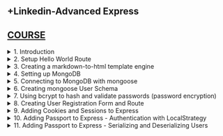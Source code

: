 ## +Linkedin-Advanced Express

## [COURSE](https://www.linkedin.com/learning/advanced-express/tackle-any-project-with-express?resume=false)

<details>
<summary>1. Introduction </summary>

# Introduction

## Check Node Version

```x
node -v
```

## Check NPM Version

```x
npm -v
```

## Install NPM

```x
sudo npm install -g npm@latest
```

## Initialize npm

```x
npm init -y
```

## Install Express and Nodemon

```x
npm install --save express nodemon
```

## Setup package.json file

```json
{
  "name": "app",
  "version": "1.0.0",
  "main": "index.js",
  "scripts": {
    "test": "echo \"Error: no test specified\" && exit 1",
    "start": "nodemon server.js"
  },
  "keywords": [],
  "author": "",
  "license": "ISC",
  "description": "",
  "dependencies": {
    "express": "^4.19.2",
    "nodemon": "^3.1.4"
  }
}
```

## Run Server

```x
npm run start
```

<img width="1379" alt="image" src="https://github.com/user-attachments/assets/43636f19-0809-451f-8ac4-5ce545fcaac7">


# #END</details>

<details>
<summary>2. Setup Hello World Route </summary>

# Setup Hello World Route

### src-AI-Software/my_projects/03_advanced_express/APP/server.js:

```js
const express = require("express");
const app = express();
const PORT = 3000;

function handler(req, res) {
  return res.send("<h1>Hello World</h1>");
}

app.get("/", handler);

app.listen(PORT, () => {
  console.log(`Server is running on port ${PORT}`);
  console.log("Press Ctrl-C to stop the server");
});

```

![image](https://github.com/user-attachments/assets/9d6634e3-463a-4e1c-9741-2c665f095412)

<img width="1379" alt="image" src="https://github.com/user-attachments/assets/91e6df03-cbe9-4bac-b074-98e08f6b7846">

# #END</details>

<details>
<summary>3. Creating a markdown-to-html template engine </summary>

# Creating a markdown-to-html template engine

## Install marked

```js
npm install marked
```

```json
{
  "name": "app",
  "version": "1.0.0",
  "main": "index.js",
  "scripts": {
    "test": "echo \"Error: no test specified\" && exit 1",
    "start": "nodemon server.js"
  },
  "keywords": [],
  "author": "",
  "license": "ISC",
  "description": "",
  "dependencies": {
    "express": "^4.19.2",
    "marked": "^13.0.2",
    "nodemon": "^3.1.4"
  }
}

```

### src-AI-Software/my_projects/03_advanced_express/APP/server.js:

```js
const express = require("express");
const fs = require("fs");
const util = require("util");
const { marked } = require("marked");

const app = express();
const PORT = 3000;

const fsreadfile = util.promisify(fs.readFile);

app.engine("md", async (filePath, options, callback) => {
  try {
    const content = await fsreadfile(filePath, "utf-8");
    const rendered = content.toString().replace(`{headline}`, options.headline);
    return callback(null, marked(rendered));
  } catch (err) {
    return callback(err);
  }
});

app.set("views", "views");
app.set("view engine", "md");

function handler(req, res) {
  //   return res.send("<h1>Hello World</h1>");
  return res.render("index", { headline: "Hello World" });
}

app.get("/", handler);

app.listen(PORT, () => {
  console.log(`Server is running on port ${PORT}`);
  console.log("Press Ctrl-C to stop the server");
});

```

### src-AI-Software/my_projects/03_advanced_express/APP/views/index.md:

```md
# {headline}
* List Item 1
* **List Item 2**
* __List Item 3__

## h2 sub-headline

### h3 sub-headline
```

![image](https://github.com/user-attachments/assets/8ab5acd0-8c06-43de-bb6c-d6c28caaa7dc)
![image](https://github.com/user-attachments/assets/b6fd126a-b217-4fa7-9aa7-c898cfaa3bb2)

<img width="1379" alt="image" src="https://github.com/user-attachments/assets/2a8b4e00-4dbd-43f4-b2e8-97326f14801f">
<img width="1379" alt="image" src="https://github.com/user-attachments/assets/916ccace-6a2d-4452-96b9-38829d026de2">

# #END</details>

<details>
<summary>4. Setting up MongoDB </summary>

# Setting up MongoDB

## Install dotenv

```x
npm install dotenv
```

```json
{
  "name": "app",
  "version": "1.0.0",
  "main": "index.js",
  "scripts": {
    "test": "echo \"Error: no test specified\" && exit 1",
    "start": "nodemon server.js"
  },
  "keywords": [],
  "author": "",
  "license": "ISC",
  "description": "",
  "dependencies": {
    "dotenv": "^16.4.5",
    "express": "^4.19.2",
    "marked": "^13.0.2",
    "nodemon": "^3.1.4"
  }
}

```

### src-AI-Software/my_projects/03_advanced_express/APP/.env:

```js
DEVELOPMENT_DB_URL=mongodb+srv://<username>:<password>@cluster0.vrabuaf.mongodb.net/development?retryWrites=true&w=majority&appName=Cluster0
PRODUCTION_DB_URL=mongodb+srv://<username>:<password>@cluster0.vrabuaf.mongodb.net/production?retryWrites=true&w=majority&appName=Cluster0
TEST_DB_URL=mongodb+srv://<username>:<password>@cluster0.vrabuaf.mongodb.net/test?retryWrites=true&w=majority&appName=Cluster0
```

### src-AI-Software/my_projects/03_advanced_express/APP/server.js:

```js
const dotenv = require("dotenv");
dotenv.config();

const express = require("express");
const fs = require("fs");
const util = require("util");
const { marked } = require("marked");

const app = express();
const PORT = 3000;

const fsreadfile = util.promisify(fs.readFile);

app.engine("md", async (filePath, options, callback) => {
  try {
    const content = await fsreadfile(filePath, "utf-8");
    const rendered = content.toString().replace(`{headline}`, options.headline);
    return callback(null, marked(rendered));
  } catch (err) {
    return callback(err);
  }
});

app.set("views", "views");
app.set("view engine", "md");

function handler(req, res) {
  //   return res.send("<h1>Hello World</h1>");
  return res.render("index", { headline: "Hello World" });
}

app.get("/", handler);

app.listen(PORT, () => {
  console.log(`Server is running on port ${PORT}`);
  console.log("Press Ctrl-C to stop the server");
});

```

![image](https://github.com/user-attachments/assets/4ac18238-48cb-43cb-a1ed-5e03196f077e)
![image](https://github.com/user-attachments/assets/0d272e60-7832-4745-9539-f1e90022e4b3)
![image](https://github.com/user-attachments/assets/ed799881-b62e-48aa-92d1-7cebc16b3ff2)
![image](https://github.com/user-attachments/assets/8af52616-cdc3-4a94-91e8-1822a40b49e4)
![image](https://github.com/user-attachments/assets/39bf9663-c4ea-4d64-8659-326de364355f)

<img width="1379" alt="image" src="https://github.com/user-attachments/assets/0fddfcc4-e09b-4b2c-b0dc-17f400ce66f7">

# #END</details>

<details>
<summary>5. Connecting to MongoDB with mongoose </summary>

# Connecting to MongoDB with mongoose

## Install Mongoose

```js
npm install --save mongoose
```

### src-AI-Software/my_projects/03_advanced_express/APP/.env:

```js
DEVELOPMENT_DB_URL=mongodb+srv://<username>:<password>@cluster0.vrabuaf.mongodb.net/development?retryWrites=true&w=majority&appName=Cluster0
PRODUCTION_DB_URL=mongodb+srv://<username>:<password>@cluster0.vrabuaf.mongodb.net/production?retryWrites=true&w=majority&appName=Cluster0
TEST_DB_URL=mongodb+srv://<username>:<password>@cluster0.vrabuaf.mongodb.net/test?retryWrites=true&w=majority&appName=Cluster0
```

### src-AI-Software/my_projects/03_advanced_express/APP/server.js:

```js
const dotenv = require("dotenv");
dotenv.config();

const express = require("express");
const fs = require("fs");
const util = require("util");
const { marked } = require("marked");

const app = express();
const PORT = 3000;
const db = require("./lib/db");

const fsreadfile = util.promisify(fs.readFile);

app.engine("md", async (filePath, options, callback) => {
  try {
    const content = await fsreadfile(filePath, "utf-8");
    const rendered = content.toString().replace(`{headline}`, options.headline);
    return callback(null, marked(rendered));
  } catch (err) {
    return callback(err);
  }
});

app.set("views", "views");
app.set("view engine", "md");

function handler(req, res) {
  //   return res.send("<h1>Hello World</h1>");
  return res.render("index", { headline: "Hello World" });
}

app.get("/", handler);

app.listen(PORT, () => {
  db(); // Connect to mongo database
  console.log(`Server is running on port ${PORT}`);
  console.log("Press Ctrl-C to stop the server");
});

```

### src-AI-Software/my_projects/03_advanced_express/APP/lib/db.js:

```js
const mongoose = require("mongoose");

module.exports = async function () {
  try {
    await mongoose
      .connect(process.env.DEVELOPMENT_DB_URL, {})
      .then(() => console.log("Connected to MongoDB..."))
      .catch((err) => console.error("Could not connect to MongoDB...", err));
  } catch (err) {
    console.log(err);
  }
};

```

```x
[nodemon] restarting due to changes...
[nodemon] starting `node server.js`
Server is running on port 3000
Press Ctrl-C to stop the server
Connected to MongoDB...

```

![image](https://github.com/user-attachments/assets/e5592c97-ce31-444f-9413-56b799850ef7)

<img width="1379" alt="image" src="https://github.com/user-attachments/assets/918adb4b-354e-41c0-bc8a-7d82dd43cc6b">
<img width="1379" alt="image" src="https://github.com/user-attachments/assets/07772138-f24d-4de6-8f54-29863ba1e9cb">

# #END</details>

<details>
<summary>6. Creating mongoose User Schema </summary>

# Creating mongoose User Schema

## Install Email Validator

```x
npm install --save email-validator
```

### src-AI-Software/my_projects/03_advanced_express/APP/server.js:

```js
const dotenv = require("dotenv");
dotenv.config();

const express = require("express");
const fs = require("fs");
const util = require("util");
const { marked } = require("marked");

const app = express();
const PORT = 3000;
const db = require("./lib/db");

const fsreadfile = util.promisify(fs.readFile);

app.engine("md", async (filePath, options, callback) => {
  try {
    const content = await fsreadfile(filePath, "utf-8");
    const rendered = content.toString().replace(`{headline}`, options.headline);
    return callback(null, marked(rendered));
  } catch (err) {
    return callback(err);
  }
});

app.set("views", "views");
app.set("view engine", "md");

function handler(req, res) {
  //   return res.send("<h1>Hello World</h1>");
  return res.render("index", { headline: "Hello World" });
}

app.get("/", handler);

app.listen(PORT, () => {
  db(); // Connect to mongo database
  console.log(`Server is running on port ${PORT}`);
  console.log("Press Ctrl-C to stop the server");
});

```

### src-AI-Software/my_projects/03_advanced_express/APP/models/UserModel.js:

```js
const mongoose = require("mongoose");
const emailValidator = require("email-validator");

const UserSchema = mongoose.Schema(
  {
    name: {
      type: String,
      required: true,
      minlength: 3,
      maxlength: 50,
      trim: true,
      // unique: true,
      index: { unique: true },
    },
    email: {
      type: String,
      required: true,
      trim: true,
      lowercase: true,
      index: { unique: true },
      validate: {
        validator: (email) => emailValidator.validate(email),
        message: (props) => `${props.value} is not a valid email address!`,
      },
    },
    password: {
      type: String,
      required: true,
      minlength: 8,
      maxlength: 50,
      trim: true,
      index: { unique: true },
      // match: /^[a-zA-Z0-9]+$/,
    },
  },
  {
    timestamps: true,
  }
);

module.exports = mongoose.model("User", UserSchema);

```

<img width="1379" alt="image" src="https://github.com/user-attachments/assets/0e6dc3d4-2ecf-465f-91db-fa56b89da21f">


# #END</details>

<details>
<summary>7. Using bcrypt to hash and validate passwords (password encryption) </summary>

# Using bcrypt to hash and validate passwords

## Install Bcrypt

```js
npm install --save bcrypt
```

### src-AI-Software/my_projects/03_advanced_express/APP/server.js:

```js
const dotenv = require("dotenv");
dotenv.config();

const express = require("express");
const fs = require("fs");
const util = require("util");
const { marked } = require("marked");

const app = express();
const PORT = 3000;
const db = require("./lib/db");

const fsreadfile = util.promisify(fs.readFile);

app.engine("md", async (filePath, options, callback) => {
  try {
    const content = await fsreadfile(filePath, "utf-8");
    const rendered = content.toString().replace(`{headline}`, options.headline);
    return callback(null, marked(rendered));
  } catch (err) {
    return callback(err);
  }
});

app.set("views", "views");
app.set("view engine", "md");

function handler(req, res) {
  //   return res.send("<h1>Hello World</h1>");
  return res.render("index", { headline: "Hello World" });
}

app.get("/", handler);

app.listen(PORT, () => {
  db(); // Connect to mongo database
  console.log(`Server is running on port ${PORT}`);
  console.log("Press Ctrl-C to stop the server");
});

```

### src-AI-Software/my_projects/03_advanced_express/APP/models/UserModel.js:

```js
const mongoose = require("mongoose");
const emailValidator = require("email-validator");
const bcrypt = require("bcrypt");
const SALT_ROUNDS = 12;

const UserSchema = mongoose.Schema(
  {
    name: {
      type: String,
      required: true,
      minlength: 3,
      maxlength: 50,
      trim: true,
      // unique: true,
      index: { unique: true },
    },
    email: {
      type: String,
      required: true,
      trim: true,
      lowercase: true,
      index: { unique: true },
      validate: {
        validator: (email) => emailValidator.validate(email),
        message: (props) => `${props.value} is not a valid email address!`,
      },
    },
    password: {
      type: String,
      required: true,
      minlength: 8,
      maxlength: 50,
      trim: true,
      index: { unique: true },
      // match: /^[a-zA-Z0-9]+$/,
    },
  },
  {
    timestamps: true,
  }
);

UserSchema.pre("save", async function preSave(next) {
  const user = this;
  if (!user.isModified("password")) return next();
  try {
    const salt = await bcrypt.genSalt(SALT_ROUNDS);
    const hash = await bcrypt.hash(user.password, salt);
    user.password = hash;
    next();
  } catch (err) {
    next(err);
  }
});

UserSchema.methods.comparePassword = async function comparePassword(
  candidatePassword
) {
  return await bcrypt.compare(candidatePassword, this.password);
};

module.exports = mongoose.model("User", UserSchema);

```

![image](https://github.com/user-attachments/assets/4a08fa69-346c-4379-9886-65aab54aeb06)
![image](https://github.com/user-attachments/assets/2e961187-6003-4de2-b5ed-1d618534afdb)

<img width="1379" alt="image" src="https://github.com/user-attachments/assets/1a93ab22-cf3e-4b60-92ac-9520ae898ba1">

# #END</details>

<details>
<summary>8. Creating User Registration Form and Route </summary>

# Creating User Registration Form and Route

## Install EJS

```x
npm install ejs
```

### src-AI-Software/my_projects/03_advanced_express/APP/server.js:

```js
const dotenv = require("dotenv");
dotenv.config();

const path = require("path");
const express = require("express");
const fs = require("fs");
const util = require("util");
const fsreadfile = util.promisify(fs.readFile);

const app = express();
const PORT = 3000;
const db = require("./lib/db");
const User = require("./models/UserModel");
const { error } = require("console");

app.use(express.json());
app.use(express.urlencoded({ extended: true }));

app.set("view engine", "ejs");
app.set("views", path.join(__dirname, "./views"));

function handler(req, res) {
  //   return res.send("<h1>Hello World</h1>");
  return res.render("base", {
    template: "index",
    headline: "This is the Home Page!",
  });
}

app.get("/", handler);

app
  .route("/register")
  .get((req, res) => {
    return res.render("base", {
      template: "register",
      headline: "Register Now!",
      error: null,
      message: null,
    });
  })
  .post(async (req, res, next) => {
    try {
      const { name, email, password, confirm_password } = req.body;
      const data = {
        template: "register",
        headline: "Register Now!",
        error: null,
        message: null,
      };

      if (password !== confirm_password) {
        return res.render("base", { ...data, error: "Passwords do not match" });
      }

      const user = new User({ name, email, password });
      const savedUser = await user.save();

      if (savedUser) {
        return res.render("base", {
          ...data,
          message: "User registered successfully!",
        });
      } else {
        return res.render("base", {
          ...data,
          error: "Failed to register user!",
        });
        // return next(new Error("Couldn't register user!"));
      }
    } catch (err) {
      console.log(err);
      next(err);
    }
  });

app.listen(PORT, () => {
  db(); // Connect to mongo database
  console.log(`Server is running on port ${PORT}`);
  console.log("Press Ctrl-C to stop the server");
});

```

### src-AI-Software/my_projects/03_advanced_express/APP/models/UserModel.js:

```js
const mongoose = require("mongoose");
const emailValidator = require("email-validator");
const bcrypt = require("bcrypt");
const SALT_ROUNDS = 12;

const UserSchema = mongoose.Schema(
  {
    name: {
      type: String,
      required: true,
      minlength: 3,
      maxlength: 50,
      trim: true,
      // unique: true,
      index: { unique: true },
      //   match: /^[a-zA-Z0-9]+$/,
    },
    email: {
      type: String,
      required: true,
      trim: true,
      lowercase: true,
      index: { unique: true },
      validate: {
        validator: (email) => emailValidator.validate(email),
        message: (props) => `${props.value} is not a valid email address!`,
      },
    },
    password: {
      type: String,
      required: true,
      minlength: 8,
      maxlength: 50,
      trim: true,
      index: { unique: true },
    },
  },
  {
    timestamps: true,
  }
);

UserSchema.pre("save", async function preSave(next) {
  const user = this;
  if (!user.isModified("password")) return next();
  try {
    const salt = await bcrypt.genSalt(SALT_ROUNDS);
    const hash = await bcrypt.hash(user.password, salt);
    user.password = hash;
    next();
  } catch (err) {
    next(err);
  }
});

UserSchema.methods.comparePassword = async function comparePassword(
  candidatePassword
) {
  return await bcrypt.compare(candidatePassword, this.password);
};

module.exports = mongoose.model("User", UserSchema);

```

### src-AI-Software/my_projects/03_advanced_express/APP/views/register.ejs:

```ejs
<!--
    ==================================================
    block - Content
    ==================================================
    -->

<h2><%= headline %></h2>

<% if(error) {%>
<div class="alert alert-danger" role="alert">
  <li><%= error %></li>
</div>
<% } %> <% if(message) {%>
<div class="alert alert-success" role="alert">
  <li><%= message %></li>
</div>
<% } %>

<form action="/register" method="POST">
  <div class="mb-3">
    <label for="name" class="form-label">Name</label>
    <input
      type="text"
      class="form-control"
      id="name"
      name="name"
      placeholder="Bob White"
    />
  </div>
  <div class="mb-3">
    <label for="email" class="form-label">Email address</label>
    <input
      type="email"
      class="form-control"
      id="email"
      name="email"
      placeholder="name@example.com"
    />
  </div>
  <div class="mb-3">
    <label for="password" class="form-label">Password</label>
    <input
      type="password"
      class="form-control"
      id="password"
      name="password"
      placeholder="*********"
    />
  </div>
  <div class="mb-3">
    <label for="confirm_password" class="form-label">Confirm Password</label>
    <input
      type="password"
      class="form-control"
      id="confirm_password"
      name="confirm_password"
      placeholder="*********"
    />
  </div>
  <button type="submit" class="btn btn-success btn-lg">Submit</button>
</form>
<!--
    ==================================================
    endblock - Content
    ==================================================
    -->

```

### src-AI-Software/my_projects/03_advanced_express/APP/views/base.ejs:

```ejs
<!DOCTYPE html>
<html lang="en">
  <head>
    <meta charset="utf-8" />
    <meta name="viewport" content="width=device-width, initial-scale=1" />
    <title>My App</title>
    <link
      href="https://cdn.jsdelivr.net/npm/bootstrap@5.2.3/dist/css/bootstrap.min.css"
      rel="stylesheet"
      integrity="sha384-rbsA2VBKQhggwzxH7pPCaAqO46MgnOM80zW1RWuH61DGLwZJEdK2Kadq2F9CUG65"
      crossorigin="anonymous"
    />
  </head>
  <body>
    <main class="container py-4">
      <h1>Welcome to my App!</h1>
      <hr />
      <!--
    ==================================================
    block - Content
    ==================================================
    -->

      <%- include(`./${template}`) %>

      <!--
    ==================================================
    endblock - Content
    ==================================================
    --></main>

    <script
      src="https://cdn.jsdelivr.net/npm/bootstrap@5.2.3/dist/js/bootstrap.bundle.min.js"
      integrity="sha384-kenU1KFdBIe4zVF0s0G1M5b4hcpxyD9F7jL+jjXkk+Q2h455rYXK/7HAuoJl+0I4"
      crossorigin="anonymous"
    ></script>
  </body>
</html>

```

### src-AI-Software/my_projects/03_advanced_express/APP/views/index.ejs:

```ejs
<!--
    ==================================================
    block - Content
    ==================================================
    -->

<h2><%= headline %></h2>
<!--
    ==================================================
    endblock - Content
    ==================================================
    -->

```

![image](https://github.com/user-attachments/assets/183764c5-9ff1-4383-a22b-17f1c8ebd6ce)
![image](https://github.com/user-attachments/assets/46ba8c32-24a7-4c92-9707-f52938d18b22)
![image](https://github.com/user-attachments/assets/d9700e0e-c8b5-49b7-a672-4a54bbfa1ff7)
![image](https://github.com/user-attachments/assets/7222feef-18ce-4ee5-88d4-d2e170397910)
![image](https://github.com/user-attachments/assets/a979d145-a99f-41c1-a181-0abe6d4e2126)

# #END</details>

<details>
<summary>9. Adding Cookies and Sessions to Express </summary>

# Adding Cookies and Sessions to Express

## Install cookie-parser

```x
npm install cookie-parser
```

## Install express-session, connect-mongo, mongoose

```x
npm install express-session connect-mongo mongoose
```

```json
{
  "name": "app",
  "version": "1.0.0",
  "main": "index.js",
  "scripts": {
    "test": "echo \"Error: no test specified\" && exit 1",
    "start": "nodemon server.js"
  },
  "keywords": [],
  "author": "",
  "license": "ISC",
  "description": "",
  "dependencies": {
    "bcrypt": "^5.1.1",
    "connect-mongo": "^5.1.0",
    "cookie-parser": "^1.4.6",
    "dotenv": "^16.4.5",
    "ejs": "^3.1.10",
    "email-validator": "^2.0.4",
    "express": "^4.19.2",
    "express-session": "^1.18.0",
    "marked": "^13.0.2",
    "mongoose": "^8.5.1",
    "nodemon": "^3.1.4"
  }
}

```

### src-AI-Software/my_projects/03_advanced_express/APP/server.js:

```js
const dotenv = require("dotenv");
dotenv.config();

const path = require("path");
const express = require("express");
const fs = require("fs");
const util = require("util");
const fsreadfile = util.promisify(fs.readFile);

const cookieParser = require("cookie-parser");
const session = require("express-session");
const mongoose = require("mongoose");
const MongoStore = require("connect-mongo");

const app = express();
const PORT = 3000;
const db = require("./lib/db");
const User = require("./models/UserModel");
const { error } = require("console");

app.set("view engine", "ejs");
app.set("views", path.join(__dirname, "./views"));

app.use(express.json());
app.use(express.urlencoded({ extended: true }));

app.use(cookieParser());
app.use(
  session({
    secret: "my_secret_key123",
    resave: true,
    saveUninitialized: false,
    store: MongoStore.create({
      mongoUrl: process.env.DEVELOPMENT_DB_URL,
      ttl: 14 * 24 * 60 * 60 // = 14 days. Default
    }),
  })
);

app.use(async (req, res, next) => {
  try {
    req.session.visits = req.session.visits ? req.session.visits + 1 : 1;
    console.log("visits: " + req.session.visits);
    return next();
    // if (req.session.user) {
    //   const user = await User.findById(req.session.user);
    //   req.user = user;
    // }
    // next();
  } catch (error) {
    next(error);
  }
});

function handler(req, res) {
  //   return res.send("<h1>Hello World</h1>");
  return res.render("base", {
    template: "index",
    headline: "This is the Home Page!",
  });
}

app.get("/", handler);

app
  .route("/register")
  .get((req, res) => {
    return res.render("base", {
      template: "register",
      headline: "Register Now!",
      error: null,
      message: null,
    });
  })
  .post(async (req, res, next) => {
    try {
      const { name, email, password, confirm_password } = req.body;
      const data = {
        template: "register",
        headline: "Register Now!",
        error: null,
        message: null,
      };

      if (password !== confirm_password) {
        return res.render("base", { ...data, error: "Passwords do not match" });
      }

      const user = new User({ name, email, password });
      const savedUser = await user.save();

      if (savedUser) {
        return res.render("base", {
          ...data,
          message: "User registered successfully!",
        });
      } else {
        return res.render("base", {
          ...data,
          error: "Failed to register user!",
        });
        // return next(new Error("Couldn't register user!"));
      }
    } catch (err) {
      console.log(err);
      next(err);
    }
  });

app.listen(PORT, () => {
  db(); // Connect to mongo database
  console.log(`Server is running on port ${PORT}`);
  console.log("Press Ctrl-C to stop the server");
});

```

```x
[nodemon] restarting due to changes...
[nodemon] starting `node server.js`
Server is running on port 3000
Press Ctrl-C to stop the server
Connected to MongoDB...
visits: 1
visits: 2
visits: 3
visits: 4
visits: 5
visits: 6
visits: 7
visits: 8
```

![image](https://github.com/user-attachments/assets/70b03b87-a8af-434b-b464-4fb253d916fa)
![image](https://github.com/user-attachments/assets/f1b952df-875e-4f01-ae32-f100bbc21c43)
![image](https://github.com/user-attachments/assets/7d348989-ecd9-407e-af7e-ea489bce06f9)
![image](https://github.com/user-attachments/assets/f891aa85-9099-4e50-9c25-abc32bd4d664)
![image](https://github.com/user-attachments/assets/a9db5f67-c22d-4437-a94e-e8d31240fc03)

<img width="1406" alt="image" src="https://github.com/user-attachments/assets/28fb522b-75d3-4d75-b0cc-b14a4d87dfc0">

# #END</details>

<details>
<summary>10. Adding Passport to Express - Authentication with LocalStrategy </summary>

# Adding Passport to Express - Authentication with LocalStrategy

## Install Passport, passport-local 

```x
npm install --save passport passport-local
```

```json
{
  "name": "app",
  "version": "1.0.0",
  "main": "index.js",
  "scripts": {
    "test": "echo \"Error: no test specified\" && exit 1",
    "start": "nodemon server.js"
  },
  "keywords": [],
  "author": "",
  "license": "ISC",
  "description": "",
  "dependencies": {
    "bcrypt": "^5.1.1",
    "connect-mongo": "^5.1.0",
    "cookie-parser": "^1.4.6",
    "dotenv": "^16.4.5",
    "ejs": "^3.1.10",
    "email-validator": "^2.0.4",
    "express": "^4.19.2",
    "express-session": "^1.18.0",
    "marked": "^13.0.2",
    "mongoose": "^8.5.1",
    "nodemon": "^3.1.4",
    "passport": "^0.7.0",
    "passport-local": "^1.0.0"
  }
}

```

### src-AI-Software/my_projects/03_advanced_express/APP/server.js:

```js
const dotenv = require("dotenv");
dotenv.config();

const path = require("path");
const express = require("express");
const fs = require("fs");
const util = require("util");
const fsreadfile = util.promisify(fs.readFile);

const cookieParser = require("cookie-parser");
const session = require("express-session");
const mongoose = require("mongoose");
const MongoStore = require("connect-mongo");

const app = express();
const PORT = 3000;
const db = require("./lib/db");
const User = require("./models/UserModel");
const auth = require("./lib/auth");

app.set("view engine", "ejs");
app.set("views", path.join(__dirname, "./views"));

app.use(express.json());
app.use(express.urlencoded({ extended: true }));

app.use(cookieParser());
app.use(
  session({
    secret: "my_secret_key123",
    resave: true,
    saveUninitialized: false,
    store: MongoStore.create({
      mongoUrl: process.env.DEVELOPMENT_DB_URL,
      ttl: 14 * 24 * 60 * 60, // = 14 days. Default
    }),
  })
);

app.use(auth.initialize);
app.use(auth.session);
app.use(auth.setUser);

app.use(async (req, res, next) => {
  try {
    req.session.visits = req.session.visits ? req.session.visits + 1 : 1;
    console.log("visits: " + req.session.visits);
    return next();
  } catch (error) {
    next(error);
  }
});

function handler(req, res) {
  return res.render("base", {
    template: "index",
    headline: "This is the Home Page!",
  });
}

app.get("/", handler);

app
  .route("/register")
  .get((req, res) => {
    return res.render("base", {
      template: "register",
      headline: "Register Now!",
      error: null,
      message: null,
    });
  })
  .post(async (req, res, next) => {
    try {
      const { name, email, password, confirm_password } = req.body;
      const data = {
        template: "register",
        headline: "Register Now!",
        error: null,
        message: null,
      };

      if (password !== confirm_password) {
        return res.render("base", { ...data, error: "Passwords do not match" });
      }

      const user = new User({ name, email, password });
      const savedUser = await user.save();

      if (savedUser) {
        return res.render("base", {
          ...data,
          message: "User registered successfully!",
        });
      } else {
        return res.render("base", {
          ...data,
          error: "Failed to register user!",
        });
        // return next(new Error("Couldn't register user!"));
      }
    } catch (err) {
      console.log(err);
      next(err);
    }
  });

// catch 404 and forward to error handler
app.use(function (req, res, next) {
  var err = new Error("Not Found");
  err.status = 404;
  next(err);
});

// *** error handlers *** //

// development error handler
// will print stacktrace
if (app.get("env") === "development") {
  app.use(function (err, req, res, next) {
    res.status(err.status || 500);
    res.render("error", {
      message: err.message,
      error: err,
    });
  });
}

// production error handler
// no stacktraces leaked to user
app.use(function (err, req, res, next) {
  res.status(err.status || 500);
  res.render("error", {
    message: err.message,
    error: {},
  });
});

app.listen(PORT, () => {
  db(); // Connect to mongo database
  console.log(`Server is running on port ${PORT}`);
  console.log("Press Ctrl-C to stop the server");
});

```

### src-AI-Software/my_projects/03_advanced_express/APP/lib/auth.js:

```js
const passport = require("passport");
const LocalStrategy = require("passport-local").Strategy;
const UserModel = require("../models/UserModel");

passport.use(
  new LocalStrategy(
    {
      usernameField: "email",
      passwordField: "password",
    },
    async (username, password, done) => {
      try {
        const user = await UserModel.findOne({ email: username }).exec();
        if (!user) {
          return done(null, false, {
            message: "Invalid username or password.",
          });
        }

        const isMatch = await user.comparePassword(password);
        if (!isMatch) {
          return done(null, false, {
            message: "Invalid username or password.",
          });
        }

        return done(null, user);
      } catch (err) {
        return done(err);
      }
    }
  )
);

module.exports = {
  initialize: passport.initialize(),
  session: passport.session(),
  setUser: (req, res, next) => {
    res.locals.user = req.user;
    return next();
  },
};

```

### src-AI-Software/my_projects/03_advanced_express/APP/models/UserModel.js:

```js
const mongoose = require("mongoose");
const emailValidator = require("email-validator");
const bcrypt = require("bcrypt");
const SALT_ROUNDS = 12;

const UserSchema = mongoose.Schema(
  {
    name: {
      type: String,
      required: true,
      minlength: 3,
      maxlength: 50,
      trim: true,
      // unique: true,
      index: { unique: true },
    },
    email: {
      type: String,
      required: true,
      trim: true,
      lowercase: true,
      index: { unique: true },
      validate: {
        validator: (email) => emailValidator.validate(email),
        message: (props) => `${props.value} is not a valid email address!`,
      },
    },
    password: {
      type: String,
      required: true,
      minlength: 8,
      maxlength: 50,
      trim: true,
      index: { unique: true },
      //   match: /^[a-zA-Z0-9]+$/,
    },
  },
  {
    timestamps: true,
  }
);

UserSchema.pre("save", async function preSave(next) {
  const user = this;
  if (!user.isModified("password")) return next();
  try {
    const salt = await bcrypt.genSalt(SALT_ROUNDS);
    const hash = await bcrypt.hash(user.password, salt);
    user.password = hash;
    next();
  } catch (err) {
    next(err);
  }
});

UserSchema.methods.comparePassword = async function comparePassword(
  candidatePassword
) {
  return await bcrypt.compare(candidatePassword, this.password);
};

module.exports = mongoose.model("User", UserSchema);

```

![image](https://github.com/user-attachments/assets/c86686ab-0cd6-4c83-a7c0-eac540736b3e)
![image](https://github.com/user-attachments/assets/6ddffb49-4cfa-4da2-a3bd-7eeaaff1c119)

<img width="1450" alt="image" src="https://github.com/user-attachments/assets/097673db-257f-49b4-b8e2-962c680b9d24">

# #END</details>

<details>
<summary>11. Adding Passport to Express - Serializing and Deserializing Users </summary>

# Adding Passport to Express - Serializing and Deserializing Users

```js

```

```js

```

```js

```

```js

```

```js

```

```js

```

```js

```

# #END</details>
